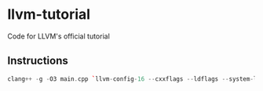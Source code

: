 # llvm-tutorial

Code for LLVM's official tutorial

## Instructions

```cpp
clang++ -g -O3 main.cpp `llvm-config-16 --cxxflags --ldflags --system-libs --libs core` -o toy
```
